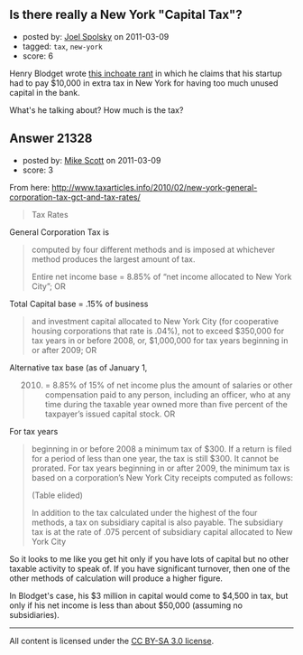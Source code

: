 ## Is there really a New York "Capital Tax"?

- posted by: [Joel Spolsky](https://stackexchange.com/users/-1/4335-joel-spolsky) on 2011-03-09
- tagged: `tax`, `new-york`
- score: 6

Henry Blodget wrote [this inchoate rant](http://www.businessinsider.com/new-york-capital-tax-2011-3) in which he claims that his startup had to pay $10,000 in extra tax in New York for having too much unused capital in the bank.

What's he talking about? How much is the tax?


## Answer 21328

- posted by: [Mike Scott](https://stackexchange.com/users/-1/6167-mike-scott) on 2011-03-09
- score: 3

From here: http://www.taxarticles.info/2010/02/new-york-general-corporation-tax-gct-and-tax-rates/

> Tax Rates 
>
General Corporation Tax is
> computed by four different methods and
> is imposed at whichever method
> produces the largest amount of tax.
> 
> Entire net income base = 8.85% of “net
> income allocated to New York City”; OR
> 
Total Capital base = .15% of business
> and investment capital allocated to
> New York City (for cooperative housing
> corporations that rate is .04%), not
> to exceed $350,000 for tax years in or
> before 2008, or, $1,000,000 for tax
> years beginning in or after 2009; OR
> 
Alternative tax base (as of January 1,
> 2010) = 8.85% of 15% of net income
> plus the amount of salaries or other
> compensation paid to any person,
> including an officer, who at any time
> during the taxable year owned more
> than five percent of the taxpayer’s
> issued capital stock. OR 
>
For tax years
> beginning in or before 2008 a minimum
> tax of $300. If a return is filed for
> a period of less than one year, the
> tax is still $300. It cannot be
> prorated.  For tax years beginning in
> or after 2009, the minimum tax is
> based on a corporation’s New York City
> receipts computed as follows:
>
>(Table elided)
>
>In addition to the tax calculated under the highest of the four methods, a tax on subsidiary capital is also payable. The subsidiary tax is at the rate of .075 percent of subsidiary capital allocated to New York City

So it looks to me like you get hit only if you have lots of capital but no other taxable activity to speak of. If you have significant turnover, then one of the other methods of calculation will produce a higher figure.

In Blodget's case, his $3 million in capital would come to $4,500 in tax, but only if his net income is less than about $50,000 (assuming no subsidiaries).



---

All content is licensed under the [CC BY-SA 3.0 license](https://creativecommons.org/licenses/by-sa/3.0/).
